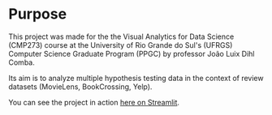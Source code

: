 # Purpose

This project was made for the the Visual Analytics for Data Science (CMP273)
course at the University of Rio Grande do Sul's (UFRGS)
Computer Science Graduate Program (PPGC) by professor João Luix Dihl Comba.

Its aim is to analyze multiple hypothesis testing data in the context
of review datasets (MovieLens, BookCrossing, Yelp).

You can see the project in action [here on Streamlit](https://datavisualization-8csrpbufu7zxbwk4qpwarf.streamlit.app/).
